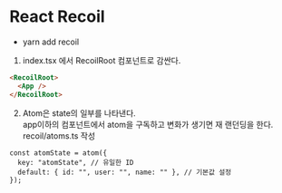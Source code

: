 # React Recoil

- yarn add recoil

1.  index.tsx 에서 RecoilRoot 컴포넌트로 감싼다.

```html
<RecoilRoot>
  <App />
</RecoilRoot>
```

2.  Atom은 state의 일부를 나타낸다. \
    app이하의 컴포넌트에서 atom을 구독하고 변화가 생기면 재 랜던딩을 한다.\
    recoil/atoms.ts 작성

```tsx
const atomState = atom({
  key: "atomState", // 유일한 ID
  default: { id: "", user: "", name: "" }, // 기본값 설정
});
```
